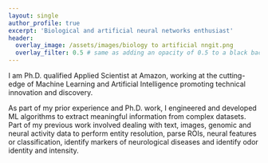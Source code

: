 ```yaml
---
layout: single
author_profile: true
excerpt: 'Biological and artificial neural networks enthusiast'
header:
  overlay_image: /assets/images/biology to artificial nngit.png
  overlay_filter: 0.5 # same as adding an opacity of 0.5 to a black background
---
```


I am Ph.D. qualified Applied Scientist at Amazon, working at the cutting-edge of Machine Learning and Artificial Intelligence promoting technical innovation and discovery.

As part of my prior experience and Ph.D. work, I engineered and developed ML algorithms to extract meaningful information from complex datasets. Part of my previous work involved dealing with text, images, genomic and neural activity data to perform entity resolution, parse  ROIs, neural features or classification, identify markers of neurological diseases and identify odor identity and intensity.
